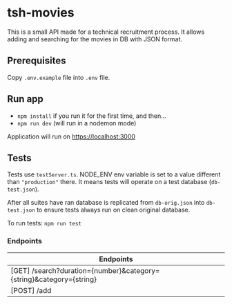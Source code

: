 # tsh-movies
This is a small API made for a technical recruitment process. It allows adding and searching for the movies in DB with JSON format.

## Prerequisites
Copy `.env.example` file into `.env` file.

## Run app
- `npm install` if you run it for the first time, and then...
- `npm run dev` (will run in a nodemon mode)

Application will run on [https://localhost:3000](localhost:3000)

## Tests
Tests use `testServer.ts`. NODE_ENV env variable is set to a value different than `"production"` there. It means tests will operate on a test database (`db-test.json`).

After all suites have ran database is replicated from `db-orig.json` into `db-test.json` to ensure tests always run on clean original database.

To run tests: `npm run test`

### Endpoints

| Endpoints                                                           |
|---------------------------------------------------------------------|
| [GET] /search?duration={number}&category={string}&category={string} |
| [POST] /add                                                         |

